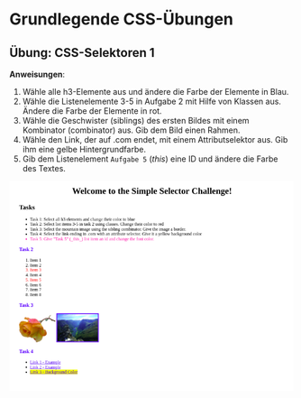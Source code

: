 # Grundlegende CSS-Übungen

## Übung: CSS-Selektoren 1

**Anweisungen**:
1. Wähle alle h3-Elemente aus und ändere die Farbe der Elemente in Blau.
2. Wähle die Listenelemente 3-5 in Aufgabe 2 mit Hilfe von Klassen aus. Ändere die Farbe der Elemente in rot.
3. Wähle die Geschwister (siblings) des ersten Bildes mit einem Kombinator (combinator) aus. Gib dem Bild einen Rahmen.
4. Wähle den Link, der auf .com endet, mit einem Attributselektor aus. Gib ihm eine gelbe Hintergrundfarbe.
5. Gib dem Listenelement `Aufgabe 5` (_this_) eine ID und ändere die Farbe des Textes.

![alt-text](/image/reference-image.png "Reference Image")
